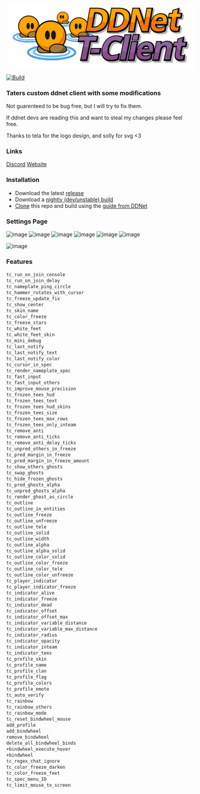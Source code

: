 [![DDraceNetwork](docs/assets/TClient_Logo_Horizontal.svg)](https://tclient.app) 

[![Build](https://github.com/sjrc6/TaterClient-ddnet/workflows/Build/badge.svg)](https://github.com/sjrc6/TaterClient-ddnet/actions/workflows/build.yaml)

### Taters custom ddnet client with some modifications

Not guarenteed to be bug free, but I will try to fix them.

If ddnet devs are reading this and want to steal my changes please feel free.

Thanks to tela for the logo design, and solly for svg <3

### Links

[Discord](https://discord.gg/BgPSapKRkZ)
[Website](https://tclient.app)

### Installation

* Download the latest [release](https://github.com/sjrc6/TaterClient-ddnet/releases)
* Download a [nightly (dev/unstable) build](https://github.com/sjrc6/TaterClient-ddnet/actions/workflows/fast-build.yml?query=branch%3Amaster)
* [Clone](https://docs.github.com/en/repositories/creating-and-managing-repositories/cloning-a-repository) this repo and build using the [guide from DDNet](https://github.com/ddnet/ddnet?tab=readme-ov-file#cloning)

### Settings Page

![image](https://github.com/user-attachments/assets/a6ccb206-9fed-48be-a2d2-8fc50a6be882)
![image](https://github.com/user-attachments/assets/9251509a-d852-41ac-bf6b-9a610db08945)
![image](https://github.com/user-attachments/assets/47dab977-1311-4963-a11a-81b78005b12b)
![image](https://github.com/user-attachments/assets/29bddfd9-fcf1-420c-b7e0-958493051a3c)
![image](https://github.com/user-attachments/assets/efe3528f-a962-4dc0-aa8c-9ca963c246e5)
![image](https://github.com/user-attachments/assets/9f15023d-2a27-44ee-8157-e76da53c875a)

![image](https://user-images.githubusercontent.com/22122579/182528700-4c8238c3-836e-49c3-9996-68025e7f5d58.png)

### Features

```
tc_run_on_join_console
tc_run_on_join_delay
tc_nameplate_ping_circle
tc_hammer_rotates_with_cursor
tc_freeze_update_fix
tc_show_center
tc_skin_name
tc_color_freeze
tc_freeze_stars
tc_white_feet
tc_white_feet_skin
tc_mini_debug
tc_last_notify
tc_last_notify_text
tc_last_notify_color
tc_cursor_in_spec
tc_render_nameplate_spec
tc_fast_input
tc_fast_input_others
tc_improve_mouse_precision
tc_frozen_tees_hud
tc_frozen_tees_text
tc_frozen_tees_hud_skins
tc_frozen_tees_size
tc_frozen_tees_max_rows
tc_frozen_tees_only_inteam
tc_remove_anti
tc_remove_anti_ticks
tc_remove_anti_delay_ticks
tc_unpred_others_in_freeze
tc_pred_margin_in_freeze
tc_pred_margin_in_freeze_amount
tc_show_others_ghosts
tc_swap_ghosts
tc_hide_frozen_ghosts
tc_pred_ghosts_alpha
tc_unpred_ghosts_alpha
tc_render_ghost_as_circle
tc_outline
tc_outline_in_entities
tc_outline_freeze
tc_outline_unfreeze
tc_outline_tele
tc_outline_solid
tc_outline_width
tc_outline_alpha
tc_outline_alpha_solid
tc_outline_color_solid
tc_outline_color_freeze
tc_outline_color_tele
tc_outline_color_unfreeze
tc_player_indicator
tc_player_indicator_freeze
tc_indicator_alive
tc_indicator_freeze
tc_indicator_dead
tc_indicator_offset
tc_indicator_offset_max
tc_indicator_variable_distance
tc_indicator_variable_max_distance
tc_indicator_radius
tc_indicator_opacity
tc_indicator_inteam
tc_indicator_tees
tc_profile_skin
tc_profile_name
tc_profile_clan
tc_profile_flag
tc_profile_colors
tc_profile_emote
tc_auto_verify
tc_rainbow
tc_rainbow_others
tc_rainbow_mode
tc_reset_bindwheel_mouse
add_profile
add_bindwheel
remove_bindwheel
delete_all_bindwheel_binds
+bindwheel_execute_hover
+bindwheel
tc_regex_chat_ignore
tc_color_freeze_darken
tc_color_freeze_feet
tc_spec_menu_ID
tc_limit_mouse_to_screen
```
